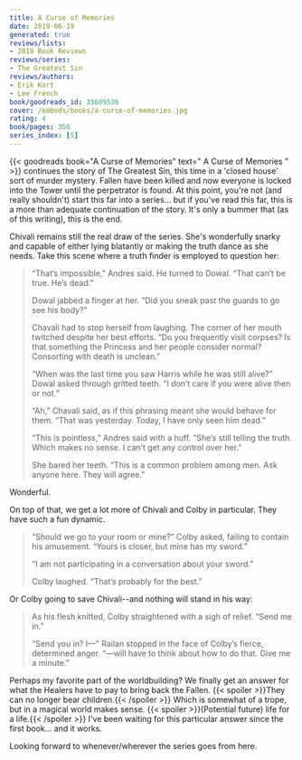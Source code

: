 ```yaml
---
title: A Curse of Memories
date: 2019-06-19
generated: true
reviews/lists:
- 2019 Book Reviews
reviews/series:
- The Greatest Sin
reviews/authors:
- Erik Kort
- Lee French
book/goodreads_id: 35609536
cover: /embeds/books/a-curse-of-memories.jpg
rating: 4
book/pages: 356
series_index: [5]
---
```

{{< goodreads book="A Curse of Memories" text=" A Curse of Memories " >}} continues the story of The Greatest Sin, this time in a 'closed house' sort of murder mystery. Fallen have been killed and now everyone is locked into the Tower until the perpetrator is found. At this point, you're not (and really shouldn't) start this far into a series... but if you've read this far, this is a more than adequate continuation of the story. It's only a bummer that (as of this writing), this is the end.  

Chivali remains still the real draw of the series. She's wonderfully snarky and capable of either lying blatantly or making the truth dance as she needs. Take this scene where a truth finder is employed to question her:  

<!--more-->

>  “That’s impossible,” Andres said. He turned to Dowal. “That can’t be true. He’s dead.”  
>
>  Dowal jabbed a finger at her. “Did you sneak past the guards to go see his body?”  
>
>  Chavali had to stop herself from laughing. The corner of her mouth twitched despite her best efforts. “Do you frequently visit corpses? Is that something the Princess and her people consider normal? Consorting with death is unclean.”  
>
>  “When was the last time you saw Harris while he was still alive?” Dowal asked through gritted teeth. “I don’t care if you were alive then or not.”  
>
>  “Ah,” Chavali said, as if this phrasing meant she would behave for them. “That was yesterday. Today, I have only seen him dead.”  
>
>  “This is pointless,” Andres said with a huff. “She’s still telling the truth. Which makes no sense. I can’t get any control over her.”  
>
>  She bared her teeth. “This is a common problem among men. Ask anyone here. They will agree.”  

Wonderful.  

On top of that, we get a lot more of Chivali and Colby in particular. They have such a fun dynamic.  

>  “Should we go to your room or mine?” Colby asked, failing to contain his amusement. “Yours is closer, but mine has my sword.”  
>
>  “I am not participating in a conversation about your sword.”  
>
>  Colby laughed. “That’s probably for the best.”  

Or Colby going to save Chivali--and nothing will stand in his way:  

>  As his flesh knitted, Colby straightened with a sigh of relief. “Send me in.”  
>
>  “Send you in? I—” Railan stopped in the face of Colby’s fierce, determined anger. “—will have to think about how to do that. Give me a minute.”  

Perhaps my favorite part of the worldbuilding? We finally get an answer for what the Healers have to pay to bring back the Fallen.  {{< spoiler >}}They can no longer bear children.{{< /spoiler >}}  Which is somewhat of a trope, but in a magical world makes sense.  {{< spoiler >}}(Potential future) life for a life.{{< /spoiler >}}  I've been waiting for this particular answer since the first book... and it works.  

Looking forward to whenever/wherever the series goes from here.